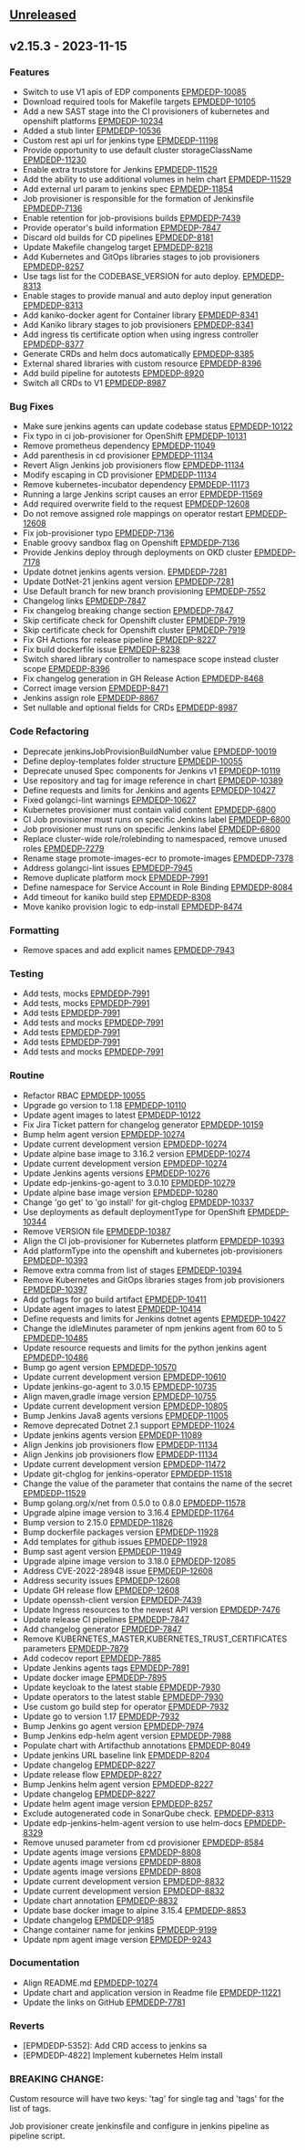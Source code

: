 <a name="unreleased"></a>
## [Unreleased]


<a name="v2.15.3"></a>
## v2.15.3 - 2023-11-15
### Features

- Switch to use V1 apis of EDP components [EPMDEDP-10085](https://jiraeu.epam.com/browse/EPMDEDP-10085)
- Download required tools for Makefile targets [EPMDEDP-10105](https://jiraeu.epam.com/browse/EPMDEDP-10105)
- Add a new SAST stage into the CI provisioners of kubernetes and openshift platforms [EPMDEDP-10234](https://jiraeu.epam.com/browse/EPMDEDP-10234)
- Added a stub linter [EPMDEDP-10536](https://jiraeu.epam.com/browse/EPMDEDP-10536)
- Custom rest api url for jenkins type [EPMDEDP-11198](https://jiraeu.epam.com/browse/EPMDEDP-11198)
- Provide opportunity to use default cluster storageClassName [EPMDEDP-11230](https://jiraeu.epam.com/browse/EPMDEDP-11230)
- Enable extra truststore for Jenkins [EPMDEDP-11529](https://jiraeu.epam.com/browse/EPMDEDP-11529)
- Add the ability to use additional volumes in helm chart [EPMDEDP-11529](https://jiraeu.epam.com/browse/EPMDEDP-11529)
- Add external url param to jenkins spec [EPMDEDP-11854](https://jiraeu.epam.com/browse/EPMDEDP-11854)
- Job provisioner is responsible for the formation of Jenkinsfile [EPMDEDP-7136](https://jiraeu.epam.com/browse/EPMDEDP-7136)
- Enable retention for job-provisions builds [EPMDEDP-7439](https://jiraeu.epam.com/browse/EPMDEDP-7439)
- Provide operator's build information [EPMDEDP-7847](https://jiraeu.epam.com/browse/EPMDEDP-7847)
- Discard old builds for CD pipelines [EPMDEDP-8181](https://jiraeu.epam.com/browse/EPMDEDP-8181)
- Update Makefile changelog target [EPMDEDP-8218](https://jiraeu.epam.com/browse/EPMDEDP-8218)
- Add Kubernetes and GitOps libraries stages to job provisioners [EPMDEDP-8257](https://jiraeu.epam.com/browse/EPMDEDP-8257)
- Use tags list for the CODEBASE_VERSION for auto deploy. [EPMDEDP-8313](https://jiraeu.epam.com/browse/EPMDEDP-8313)
- Enable stages to provide manual and auto deploy input generation [EPMDEDP-8313](https://jiraeu.epam.com/browse/EPMDEDP-8313)
- Add kaniko-docker agent for Container library [EPMDEDP-8341](https://jiraeu.epam.com/browse/EPMDEDP-8341)
- Add Kaniko library stages to job provisioners [EPMDEDP-8341](https://jiraeu.epam.com/browse/EPMDEDP-8341)
- Add ingress tls certificate option when using ingress controller [EPMDEDP-8377](https://jiraeu.epam.com/browse/EPMDEDP-8377)
- Generate CRDs and helm docs automatically [EPMDEDP-8385](https://jiraeu.epam.com/browse/EPMDEDP-8385)
- External shared libraries with custom resource [EPMDEDP-8396](https://jiraeu.epam.com/browse/EPMDEDP-8396)
- Add build pipeline for autotests [EPMDEDP-8920](https://jiraeu.epam.com/browse/EPMDEDP-8920)
- Switch all CRDs to V1 [EPMDEDP-8987](https://jiraeu.epam.com/browse/EPMDEDP-8987)

### Bug Fixes

- Make sure jenkins agents can update codebase status [EPMDEDP-10122](https://jiraeu.epam.com/browse/EPMDEDP-10122)
- Fix typo in ci job-provisioner for OpenShift [EPMDEDP-10131](https://jiraeu.epam.com/browse/EPMDEDP-10131)
- Remove prometheus dependency [EPMDEDP-11049](https://jiraeu.epam.com/browse/EPMDEDP-11049)
- Add parenthesis in cd provisioner [EPMDEDP-11134](https://jiraeu.epam.com/browse/EPMDEDP-11134)
- Revert Align Jenkins job  provisioners flow [EPMDEDP-11134](https://jiraeu.epam.com/browse/EPMDEDP-11134)
- Modify escaping in CD provisioner [EPMDEDP-11134](https://jiraeu.epam.com/browse/EPMDEDP-11134)
- Remove kubernetes-incubator dependency [EPMDEDP-11173](https://jiraeu.epam.com/browse/EPMDEDP-11173)
- Running a large Jenkins script causes an error [EPMDEDP-11569](https://jiraeu.epam.com/browse/EPMDEDP-11569)
- Add required overwrite field to the request [EPMDEDP-12608](https://jiraeu.epam.com/browse/EPMDEDP-12608)
- Do not remove assigned role mappings on operator restart [EPMDEDP-12608](https://jiraeu.epam.com/browse/EPMDEDP-12608)
- Fix job-provisioner typo [EPMDEDP-7136](https://jiraeu.epam.com/browse/EPMDEDP-7136)
- Enable groovy sandbox flag on Openshift [EPMDEDP-7136](https://jiraeu.epam.com/browse/EPMDEDP-7136)
- Provide Jenkins deploy through deployments on OKD cluster [EPMDEDP-7178](https://jiraeu.epam.com/browse/EPMDEDP-7178)
- Update dotnet jenkins agents version. [EPMDEDP-7281](https://jiraeu.epam.com/browse/EPMDEDP-7281)
- Update DotNet-21 jenkins agent version [EPMDEDP-7281](https://jiraeu.epam.com/browse/EPMDEDP-7281)
- Use Default branch for new branch provisioning [EPMDEDP-7552](https://jiraeu.epam.com/browse/EPMDEDP-7552)
- Changelog links [EPMDEDP-7847](https://jiraeu.epam.com/browse/EPMDEDP-7847)
- Fix changelog breaking change section [EPMDEDP-7847](https://jiraeu.epam.com/browse/EPMDEDP-7847)
- Skip certificate check for Openshift cluster [EPMDEDP-7919](https://jiraeu.epam.com/browse/EPMDEDP-7919)
- Skip certificate check for Openshift cluster [EPMDEDP-7919](https://jiraeu.epam.com/browse/EPMDEDP-7919)
- Fix GH Actions for release pipeline [EPMDEDP-8227](https://jiraeu.epam.com/browse/EPMDEDP-8227)
- Fix build dockerfile issue [EPMDEDP-8238](https://jiraeu.epam.com/browse/EPMDEDP-8238)
- Switch shared library controller to namespace scope instead cluster scope [EPMDEDP-8396](https://jiraeu.epam.com/browse/EPMDEDP-8396)
- Fix changelog generation in GH Release Action [EPMDEDP-8468](https://jiraeu.epam.com/browse/EPMDEDP-8468)
- Correct image version [EPMDEDP-8471](https://jiraeu.epam.com/browse/EPMDEDP-8471)
- Jenkins assign role [EPMDEDP-8867](https://jiraeu.epam.com/browse/EPMDEDP-8867)
- Set nullable and optional fields for CRDs [EPMDEDP-8987](https://jiraeu.epam.com/browse/EPMDEDP-8987)

### Code Refactoring

- Deprecate jenkinsJobProvisionBuildNumber value [EPMDEDP-10019](https://jiraeu.epam.com/browse/EPMDEDP-10019)
- Define deploy-templates folder structure [EPMDEDP-10055](https://jiraeu.epam.com/browse/EPMDEDP-10055)
- Deprecate unused Spec components for Jenkins v1 [EPMDEDP-10119](https://jiraeu.epam.com/browse/EPMDEDP-10119)
- Use repository and tag for image reference in chart [EPMDEDP-10389](https://jiraeu.epam.com/browse/EPMDEDP-10389)
- Define requests and limits for Jenkins and agents [EPMDEDP-10427](https://jiraeu.epam.com/browse/EPMDEDP-10427)
- Fixed golangci-lint warnings [EPMDEDP-10627](https://jiraeu.epam.com/browse/EPMDEDP-10627)
- Kubernetes provisioner must contain valid content [EPMDEDP-6800](https://jiraeu.epam.com/browse/EPMDEDP-6800)
- CI Job provisioner must runs on specific Jenkins label [EPMDEDP-6800](https://jiraeu.epam.com/browse/EPMDEDP-6800)
- Job provisioner must runs on specific Jenkins label [EPMDEDP-6800](https://jiraeu.epam.com/browse/EPMDEDP-6800)
- Replace cluster-wide role/rolebinding to namespaced, remove unused roles [EPMDEDP-7279](https://jiraeu.epam.com/browse/EPMDEDP-7279)
- Rename stage promote-images-ecr to promote-images [EPMDEDP-7378](https://jiraeu.epam.com/browse/EPMDEDP-7378)
- Address golangci-lint issues [EPMDEDP-7945](https://jiraeu.epam.com/browse/EPMDEDP-7945)
- Remove duplicate platform mock [EPMDEDP-7991](https://jiraeu.epam.com/browse/EPMDEDP-7991)
- Define namespace for Service Account in Role Binding [EPMDEDP-8084](https://jiraeu.epam.com/browse/EPMDEDP-8084)
- Add timeout for kaniko build step [EPMDEDP-8308](https://jiraeu.epam.com/browse/EPMDEDP-8308)
- Move kaniko provision logic to edp-install [EPMDEDP-8474](https://jiraeu.epam.com/browse/EPMDEDP-8474)

### Formatting

- Remove spaces and add explicit names [EPMDEDP-7943](https://jiraeu.epam.com/browse/EPMDEDP-7943)

### Testing

- Add tests, mocks [EPMDEDP-7991](https://jiraeu.epam.com/browse/EPMDEDP-7991)
- Add tests, mocks [EPMDEDP-7991](https://jiraeu.epam.com/browse/EPMDEDP-7991)
- Add tests [EPMDEDP-7991](https://jiraeu.epam.com/browse/EPMDEDP-7991)
- Add tests and mocks [EPMDEDP-7991](https://jiraeu.epam.com/browse/EPMDEDP-7991)
- Add tests [EPMDEDP-7991](https://jiraeu.epam.com/browse/EPMDEDP-7991)
- Add tests [EPMDEDP-7991](https://jiraeu.epam.com/browse/EPMDEDP-7991)
- Add tests and mocks [EPMDEDP-7991](https://jiraeu.epam.com/browse/EPMDEDP-7991)

### Routine

- Refactor RBAC [EPMDEDP-10055](https://jiraeu.epam.com/browse/EPMDEDP-10055)
- Upgrade go version to 1.18 [EPMDEDP-10110](https://jiraeu.epam.com/browse/EPMDEDP-10110)
- Update agent images to latest [EPMDEDP-10122](https://jiraeu.epam.com/browse/EPMDEDP-10122)
- Fix Jira Ticket pattern for changelog generator [EPMDEDP-10159](https://jiraeu.epam.com/browse/EPMDEDP-10159)
- Bump helm agent version [EPMDEDP-10274](https://jiraeu.epam.com/browse/EPMDEDP-10274)
- Update current development version [EPMDEDP-10274](https://jiraeu.epam.com/browse/EPMDEDP-10274)
- Update alpine base image to 3.16.2 version [EPMDEDP-10274](https://jiraeu.epam.com/browse/EPMDEDP-10274)
- Update current development version [EPMDEDP-10274](https://jiraeu.epam.com/browse/EPMDEDP-10274)
- Update Jenkins agents versions [EPMDEDP-10276](https://jiraeu.epam.com/browse/EPMDEDP-10276)
- Update edp-jenkins-go-agent to 3.0.10 [EPMDEDP-10279](https://jiraeu.epam.com/browse/EPMDEDP-10279)
- Update alpine base image version [EPMDEDP-10280](https://jiraeu.epam.com/browse/EPMDEDP-10280)
- Change 'go get' to 'go install' for git-chglog [EPMDEDP-10337](https://jiraeu.epam.com/browse/EPMDEDP-10337)
- Use deployments as default deploymentType for OpenShift [EPMDEDP-10344](https://jiraeu.epam.com/browse/EPMDEDP-10344)
- Remove VERSION file [EPMDEDP-10387](https://jiraeu.epam.com/browse/EPMDEDP-10387)
- Align the CI job-provisioner for Kubernetes platform [EPMDEDP-10393](https://jiraeu.epam.com/browse/EPMDEDP-10393)
- Add platformType into the openshift and kubernetes job-provisioners [EPMDEDP-10393](https://jiraeu.epam.com/browse/EPMDEDP-10393)
- Remove extra comma from list of stages [EPMDEDP-10394](https://jiraeu.epam.com/browse/EPMDEDP-10394)
- Remove Kubernetes and GitOps libraries stages from job provisioners [EPMDEDP-10397](https://jiraeu.epam.com/browse/EPMDEDP-10397)
- Add gcflags for go build artifact [EPMDEDP-10411](https://jiraeu.epam.com/browse/EPMDEDP-10411)
- Update agent images to latest [EPMDEDP-10414](https://jiraeu.epam.com/browse/EPMDEDP-10414)
- Define requests and limits for Jenkins dotnet agents [EPMDEDP-10427](https://jiraeu.epam.com/browse/EPMDEDP-10427)
- Change the idleMinutes parameter of npm jenkins agent from 60 to 5 [EPMDEDP-10485](https://jiraeu.epam.com/browse/EPMDEDP-10485)
- Update resource requests and limits for the python jenkins agent [EPMDEDP-10486](https://jiraeu.epam.com/browse/EPMDEDP-10486)
- Bump go agent version [EPMDEDP-10570](https://jiraeu.epam.com/browse/EPMDEDP-10570)
- Update current development version [EPMDEDP-10610](https://jiraeu.epam.com/browse/EPMDEDP-10610)
- Update jenkins-go-agent to 3.0.15 [EPMDEDP-10735](https://jiraeu.epam.com/browse/EPMDEDP-10735)
- Align maven,gradle image version [EPMDEDP-10755](https://jiraeu.epam.com/browse/EPMDEDP-10755)
- Update current development version [EPMDEDP-10805](https://jiraeu.epam.com/browse/EPMDEDP-10805)
- Bump Jenkins Java8 agents versions [EPMDEDP-11005](https://jiraeu.epam.com/browse/EPMDEDP-11005)
- Remove deprecated Dotnet 2.1 support [EPMDEDP-11024](https://jiraeu.epam.com/browse/EPMDEDP-11024)
- Update jenkins agents version [EPMDEDP-11089](https://jiraeu.epam.com/browse/EPMDEDP-11089)
- Align Jenkins job  provisioners flow [EPMDEDP-11134](https://jiraeu.epam.com/browse/EPMDEDP-11134)
- Align Jenkins job provisioners flow [EPMDEDP-11134](https://jiraeu.epam.com/browse/EPMDEDP-11134)
- Update current development version [EPMDEDP-11472](https://jiraeu.epam.com/browse/EPMDEDP-11472)
- Update git-chglog for jenkins-operator [EPMDEDP-11518](https://jiraeu.epam.com/browse/EPMDEDP-11518)
- Change the value of the parameter that contains the name of the secret [EPMDEDP-11529](https://jiraeu.epam.com/browse/EPMDEDP-11529)
- Bump golang.org/x/net from 0.5.0 to 0.8.0 [EPMDEDP-11578](https://jiraeu.epam.com/browse/EPMDEDP-11578)
- Upgrade alpine image version to 3.16.4 [EPMDEDP-11764](https://jiraeu.epam.com/browse/EPMDEDP-11764)
- Bump version to 2.15.0 [EPMDEDP-11826](https://jiraeu.epam.com/browse/EPMDEDP-11826)
- Bump dockerfile packages version [EPMDEDP-11928](https://jiraeu.epam.com/browse/EPMDEDP-11928)
- Add templates for github issues [EPMDEDP-11928](https://jiraeu.epam.com/browse/EPMDEDP-11928)
- Bump sast agent version [EPMDEDP-11949](https://jiraeu.epam.com/browse/EPMDEDP-11949)
- Upgrade alpine image version to 3.18.0 [EPMDEDP-12085](https://jiraeu.epam.com/browse/EPMDEDP-12085)
- Address CVE-2022-28948 issue [EPMDEDP-12608](https://jiraeu.epam.com/browse/EPMDEDP-12608)
- Address security issues [EPMDEDP-12608](https://jiraeu.epam.com/browse/EPMDEDP-12608)
- Update GH release flow [EPMDEDP-12608](https://jiraeu.epam.com/browse/EPMDEDP-12608)
- Update openssh-client version [EPMDEDP-7439](https://jiraeu.epam.com/browse/EPMDEDP-7439)
- Update Ingress resources to the newest API version [EPMDEDP-7476](https://jiraeu.epam.com/browse/EPMDEDP-7476)
- Update release CI pipelines [EPMDEDP-7847](https://jiraeu.epam.com/browse/EPMDEDP-7847)
- Add changelog generator [EPMDEDP-7847](https://jiraeu.epam.com/browse/EPMDEDP-7847)
- Remove KUBERNETES_MASTER,KUBERNETES_TRUST_CERTIFICATES parameters [EPMDEDP-7879](https://jiraeu.epam.com/browse/EPMDEDP-7879)
- Add codecov report [EPMDEDP-7885](https://jiraeu.epam.com/browse/EPMDEDP-7885)
- Update Jenkins agents tags [EPMDEDP-7891](https://jiraeu.epam.com/browse/EPMDEDP-7891)
- Update docker image [EPMDEDP-7895](https://jiraeu.epam.com/browse/EPMDEDP-7895)
- Update keycloak to the latest stable [EPMDEDP-7930](https://jiraeu.epam.com/browse/EPMDEDP-7930)
- Update operators to the latest stable [EPMDEDP-7930](https://jiraeu.epam.com/browse/EPMDEDP-7930)
- Use custom go build step for operator [EPMDEDP-7932](https://jiraeu.epam.com/browse/EPMDEDP-7932)
- Update go to version 1.17 [EPMDEDP-7932](https://jiraeu.epam.com/browse/EPMDEDP-7932)
- Bump Jenkins go agent version [EPMDEDP-7974](https://jiraeu.epam.com/browse/EPMDEDP-7974)
- Bump Jenkins edp-helm agent version [EPMDEDP-7988](https://jiraeu.epam.com/browse/EPMDEDP-7988)
- Populate chart with Artifacthub annotations [EPMDEDP-8049](https://jiraeu.epam.com/browse/EPMDEDP-8049)
- Update jenkins URL baseline link [EPMDEDP-8204](https://jiraeu.epam.com/browse/EPMDEDP-8204)
- Update changelog [EPMDEDP-8227](https://jiraeu.epam.com/browse/EPMDEDP-8227)
- Update release flow [EPMDEDP-8227](https://jiraeu.epam.com/browse/EPMDEDP-8227)
- Bump Jenkins helm agent version [EPMDEDP-8227](https://jiraeu.epam.com/browse/EPMDEDP-8227)
- Update changelog [EPMDEDP-8227](https://jiraeu.epam.com/browse/EPMDEDP-8227)
- Update helm agent image version [EPMDEDP-8257](https://jiraeu.epam.com/browse/EPMDEDP-8257)
- Exclude autogenerated code in SonarQube check. [EPMDEDP-8313](https://jiraeu.epam.com/browse/EPMDEDP-8313)
- Update edp-jenkins-helm-agent version to use helm-docs [EPMDEDP-8329](https://jiraeu.epam.com/browse/EPMDEDP-8329)
- Remove unused parameter from cd provisioner [EPMDEDP-8584](https://jiraeu.epam.com/browse/EPMDEDP-8584)
- Update agents image versions [EPMDEDP-8808](https://jiraeu.epam.com/browse/EPMDEDP-8808)
- Update agents image versions [EPMDEDP-8808](https://jiraeu.epam.com/browse/EPMDEDP-8808)
- Update agents image versions [EPMDEDP-8808](https://jiraeu.epam.com/browse/EPMDEDP-8808)
- Update current development version [EPMDEDP-8832](https://jiraeu.epam.com/browse/EPMDEDP-8832)
- Update current development version [EPMDEDP-8832](https://jiraeu.epam.com/browse/EPMDEDP-8832)
- Update chart annotation [EPMDEDP-8832](https://jiraeu.epam.com/browse/EPMDEDP-8832)
- Update base docker image to alpine 3.15.4 [EPMDEDP-8853](https://jiraeu.epam.com/browse/EPMDEDP-8853)
- Update changelog [EPMDEDP-9185](https://jiraeu.epam.com/browse/EPMDEDP-9185)
- Change container name for jenkins [EPMDEDP-9199](https://jiraeu.epam.com/browse/EPMDEDP-9199)
- Update npm agent image version [EPMDEDP-9243](https://jiraeu.epam.com/browse/EPMDEDP-9243)

### Documentation

- Align README.md [EPMDEDP-10274](https://jiraeu.epam.com/browse/EPMDEDP-10274)
- Update chart and application version in Readme file [EPMDEDP-11221](https://jiraeu.epam.com/browse/EPMDEDP-11221)
- Update the links on GitHub [EPMDEDP-7781](https://jiraeu.epam.com/browse/EPMDEDP-7781)

### Reverts

- [EPMDEDP-5352]: Add CRD access to jenkins sa
- [EPMDEDP-4822] Implement kubernetes Helm install

### BREAKING CHANGE:


Custom resource will have two keys: 'tag' for single tag and 'tags' for the list of tags.

Job provisioner create jenkinsfile and configure in jenkins pipeline as pipeline script.


[Unreleased]: https://github.com/epam/edp-jenkins-operator/compare/v2.15.3...HEAD
